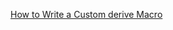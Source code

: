 [How to Write a Custom derive Macro](https://doc.rust-lang.org/book/ch19-06-macros.html#how-to-write-a-custom-derive-macro)
